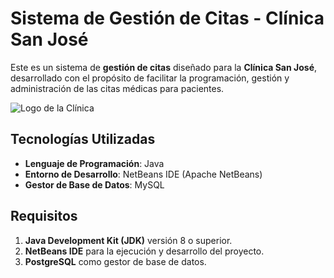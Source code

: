 # Sistema de Gestión de Citas - Clínica San José

Este es un sistema de **gestión de citas** diseñado para la **Clínica San José**, desarrollado con el propósito de facilitar la programación, gestión y administración de las citas médicas para pacientes.

![Logo de la Clínica](images/ClinicaSanJose.png)

## Tecnologías Utilizadas

- **Lenguaje de Programación**: Java
- **Entorno de Desarrollo**: NetBeans IDE (Apache NetBeans)
- **Gestor de Base de Datos**: MySQL

## Requisitos

1. **Java Development Kit (JDK)** versión 8 o superior.
2. **NetBeans IDE** para la ejecución y desarrollo del proyecto.
3. **PostgreSQL** como gestor de base de datos.
